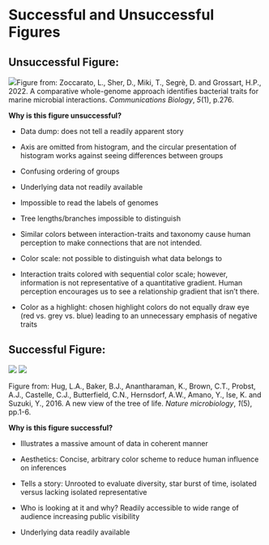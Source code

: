 # Successful and Unsuccessful Figures

## Unsuccessful Figure:

![](images/Compartive_whole_genome-01.webp)Figure from: Zoccarato, L.,
Sher, D., Miki, T., Segrè, D. and Grossart, H.P., 2022. A comparative
whole-genome approach identifies bacterial traits for marine microbial
interactions. *Communications Biology*, *5*(1), p.276.

**Why is this figure unsuccessful?**

- Data dump: does not tell a readily apparent story

- Axis are omitted from histogram, and the circular presentation of
  histogram works against seeing differences between groups

- Confusing ordering of groups

- Underlying data not readily available

- Impossible to read the labels of genomes

- Tree lengths/branches impossible to distinguish

- Similar colors between interaction-traits and taxonomy cause human
  perception to make connections that are not intended.

- Color scale: not possible to distinguish what data belongs to

- Interaction traits colored with sequential color scale; however,
  information is not representative of a quantitative gradient. Human
  perception encourages us to see a relationship gradient that isn’t
  there.

- Color as a highlight: chosen highlight colors do not equally draw eye
  (red vs. grey vs. blue) leading to an unnecessary emphasis of negative
  traits

## Successful Figure:

<img src="images/Tree_Life-01.jpeg" data-fig-align="center" />

<img src="images/Tree_Life-01.jpeg" data-fig-align="center" />

Figure from: Hug, L.A., Baker, B.J., Anantharaman, K., Brown, C.T.,
Probst, A.J., Castelle, C.J., Butterfield, C.N., Hernsdorf, A.W., Amano,
Y., Ise, K. and Suzuki, Y., 2016. A new view of the tree of
life. *Nature microbiology*, *1*(5), pp.1-6.

**Why is this figure successful?**

- Illustrates a massive amount of data in coherent manner

- Aesthetics: Concise, arbitrary color scheme to reduce human influence
  on inferences

- Tells a story: Unrooted to evaluate diversity, star burst of time,
  isolated versus lacking isolated representative

- Who is looking at it and why? Readily accessible to wide range of
  audience increasing public visibility

- Underlying data readily available
